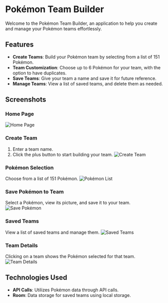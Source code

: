 # Pokémon Team Builder

Welcome to the Pokémon Team Builder, an application to help you create and manage your Pokémon teams effortlessly.

## Features

- **Create Teams**: Build your Pokémon team by selecting from a list of 151 Pokémon.
- **Team Customization**: Choose up to 6 Pokémon for your team, with the option to have duplicates.
- **Save Teams**: Give your team a name and save it for future reference.
- **Manage Teams**: View a list of saved teams, and delete them as needed.

## Screenshots

### Home Page
![Home Page](https://github.com/Junsiwoo45/Pokemon-Team-Builder/assets/97806331/7529e473-6ab7-4c0e-940d-3d65c5e44884)

### Create Team
1. Enter a team name.
2. Click the plus button to start building your team.
![Create Team](https://github.com/Junsiwoo45/Pokemon-Team-Builder/assets/97806331/fb0af899-4dec-4209-83ef-14f161d743ec)

### Pokémon Selection
Choose from a list of 151 Pokémon.
![Pokémon List](https://github.com/Junsiwoo45/Pokemon-Team-Builder/assets/97806331/61b7ff76-64fc-4cbf-ac54-6b0edede39e8)

### Save Pokémon to Team
Select a Pokémon, view its picture, and save it to your team.
![Save Pokémon](https://github.com/Junsiwoo45/Pokemon-Team-Builder/assets/97806331/d3a0a6d4-09fd-4cc9-9d9d-25f53f88a599)

### Saved Teams
View a list of saved teams and manage them.
![Saved Teams](https://github.com/Junsiwoo45/Pokemon-Team-Builder/assets/97806331/c7bdb30a-8b85-4ee5-8a28-852b3e30480d)

### Team Details
Clicking on a team shows the Pokémon selected for that team.
![Team Details](https://github.com/Junsiwoo45/Pokemon-Team-Builder/assets/97806331/0d3634b9-ecee-438a-a4fc-4a1be1a4abf9)

## Technologies Used

- **API Calls**: Utilizes Pokémon data through API calls.
- **Room**: Data storage for saved teams using local storage.


